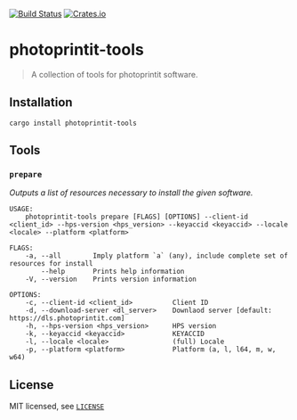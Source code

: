 [![Build Status][build-img]][build-url] [![Crates.io][crates-io-img]][crates-io-url]

# photoprintit-tools

> A collection of tools for photoprintit software.

## Installation

```
cargo install photoprintit-tools
```

## Tools

### `prepare`

*Outputs a list of resources necessary to install the given software.*

```
USAGE:
    photoprintit-tools prepare [FLAGS] [OPTIONS] --client-id <client_id> --hps-version <hps_version> --keyaccid <keyaccid> --locale <locale> --platform <platform>

FLAGS:
    -a, --all        Imply platform `a` (any), include complete set of resources for install
        --help       Prints help information
    -V, --version    Prints version information

OPTIONS:
    -c, --client-id <client_id>          Client ID
    -d, --download-server <dl_server>    Downlaod server [default: https://dls.photoprintit.com]
    -h, --hps-version <hps_version>      HPS version
    -k, --keyaccid <keyaccid>            KEYACCID
    -l, --locale <locale>                (full) Locale
    -p, --platform <platform>            Platform (a, l, l64, m, w, w64)
```

## License

MIT licensed, see [`LICENSE`](LICENSE)

[build-img]: https://builds.sr.ht/~janbaudisch/photoprintit-tools.svg
[build-url]: https://builds.sr.ht/~janbaudisch/photoprintit-tools
[crates-io-img]: https://img.shields.io/crates/v/photoprintit-tools.svg
[crates-io-url]: https://crates.io/crates/photoprintit-tools
